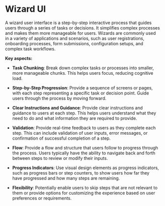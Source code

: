 # Wizard UI

A wizard user interface is a step-by-step interactive process that guides users through a series of tasks or decisions. It simplifies complex processes and makes them more manageable for users. Wizards are commonly used in a variety of applications and scenarios, such as user registrations, onboarding processes, form submissions, configuration setups, and complex task workflows.

**Key aspects:**

* **Task Chunking**: Break down complex tasks or processes into smaller, more manageable chunks. This helps users focus, reducing cognitive load.

* **Step-by-Step Progression**: Provide a sequence of screens or pages, with each step representing a specific task or decision point. Guide users through the process by moving forward.

* **Clear Instructions and Guidance**: Provide clear instructions and guidance to users at each step. This helps users understand what they need to do and what information they are required to provide.

* **Validation**: Provide real-time feedback to users as they complete each step. This can include validation of user inputs, error messages, or confirmation of successful completion of a step.

* **Flow**: Provide a flow and structure that users follow to progress through the process. Users typically have the ability to navigate back and forth between steps to review or modify their inputs.

* **Progress Indicators**: Use visual design elements as progress indicators, such as progress bars or step counters, to show users how far they have progressed and how many steps are remaining.

* **Flexibility**: Potentially enable users to skip steps that are not relevant to them or provide options for customizing the experience based on user preferences or requirements.
